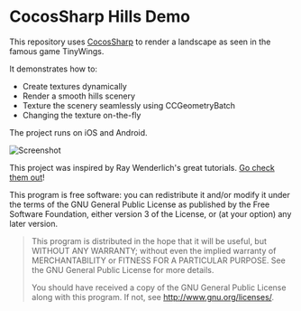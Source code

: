 CocosSharp Hills Demo
===================

This repository uses [CocosSharp](https://github.com/mono/CocosSharp) to render a landscape as seen in the famous game TinyWings.

It demonstrates how to:

* Create textures dynamically
*  Render a smooth hills scenery
* Texture the scenery seamlessly using CCGeometryBatch
* Changing the texture on-the-fly

The project runs on iOS and Android. 

![Screenshot](https://raw.githubusercontent.com/Krumelur/CocosSharpHillsDemo/master/hills.png)

This project was inspired by Ray Wenderlich's great tutorials. [Go check them out](http://www.raywenderlich.com/32954/how-to-create-a-game-like-tiny-wings-with-cocos2d-2-x-part-1)!

This program is free software: you can redistribute it and/or modify
it under the terms of the GNU General Public License as published by
the Free Software Foundation, either version 3 of the License, or
(at your option) any later version.


> This program is distributed in the hope that it will be useful, but
> WITHOUT ANY WARRANTY; without even the implied warranty of
> MERCHANTABILITY or FITNESS FOR A PARTICULAR PURPOSE.  See the GNU
> General Public License for more details.
> 
> You should have received a copy of the GNU General Public License
> along with this program.  If not, see <http://www.gnu.org/licenses/>.

